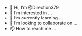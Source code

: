 - 👋 Hi, I’m @Direction379
- 👀 I’m interested in ...
- 🌱 I’m currently learning ...
- 💞️ I’m looking to collaborate on ...
- 📫 How to reach me ...

<!---
Direction379/Direction379 is a ✨ special ✨ repository because its `README.md` (this file) appears on your GitHub profile.
You can click the Preview https://directiontool.blogspot.com/?m=1 link to take a look at your changes.
--->
